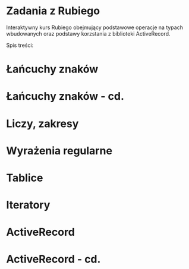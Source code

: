 # Zadania z Rubiego

Interaktywny kurs Rubiego obejmujący podstawowe operacje na typach wbudowanych
oraz podstawy korzstania z biblioteki ActiveRecord.

Spis treści:

# Łańcuchy znaków
# Łańcuchy znaków - cd.
# Liczy, zakresy
# Wyrażenia regularne
# Tablice
# Iteratory
# ActiveRecord
# ActiveRecord - cd.
